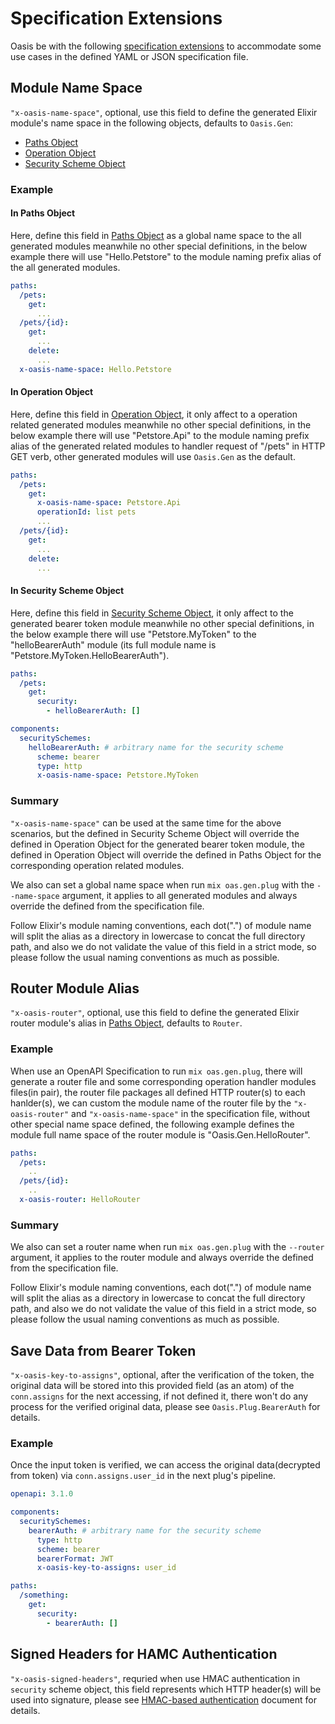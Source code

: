 # Specification Extensions

Oasis be with the following [specification extensions](https://github.com/OAI/OpenAPI-Specification/blob/master/versions/3.1.0.md#specificationExtensions) to accommodate some use cases in the defined YAML or JSON specification file.

## Module Name Space

`"x-oasis-name-space"`, optional, use this field to define the generated Elixir module's name space in the following objects, defaults to `Oasis.Gen`:
  * [Paths Object](https://github.com/OAI/OpenAPI-Specification/blob/master/versions/3.1.0.md#pathsObject)
  * [Operation Object](https://github.com/OAI/OpenAPI-Specification/blob/master/versions/3.1.0.md#operationObject)
  * [Security Scheme Object](https://github.com/OAI/OpenAPI-Specification/blob/master/versions/3.1.0.md#securitySchemeObject)

### Example

#### In Paths Object

Here, define this field in [Paths Object](https://github.com/OAI/OpenAPI-Specification/blob/master/versions/3.1.0.md#pathsObject)
as a global name space to the all generated modules meanwhile no other special definitions, in the below example
there will use "Hello.Petstore" to the module naming prefix alias of the all generated modules.

```YAML
paths:
  /pets:
    get:
      ...
  /pets/{id}:
    get:
      ...
    delete:
      ...
  x-oasis-name-space: Hello.Petstore
```

#### In Operation Object

Here, define this field in [Operation Object](https://github.com/OAI/OpenAPI-Specification/blob/master/versions/3.1.0.md#operationObject),
it only affect to a operation related generated modules meanwhile no other special definitions, in the below example
there will use "Petstore.Api" to the module naming prefix alias of the generated related modules to handler request of "/pets" in HTTP GET verb, other generated modules
will use `Oasis.Gen` as the default.

```YAML
paths:
  /pets:
    get:
      x-oasis-name-space: Petstore.Api
      operationId: list pets
      ...
  /pets/{id}:
    get:
      ...
    delete:
      ...
```

#### In Security Scheme Object

Here, define this field in [Security Scheme Object](https://github.com/OAI/OpenAPI-Specification/blob/master/versions/3.1.0.md#securitySchemeObject),
it only affect to the generated bearer token module meanwhile no other special definitions, in the below example
there will use "Petstore.MyToken" to the "helloBearerAuth" module (its full module name is "Petstore.MyToken.HelloBearerAuth").

```YAML
paths:
  /pets:
    get:
      security:
        - helloBearerAuth: []

components:
  securitySchemes:
    helloBearerAuth: # arbitrary name for the security scheme
      scheme: bearer
      type: http
      x-oasis-name-space: Petstore.MyToken
```

### Summary

`"x-oasis-name-space"` can be used at the same time for the above scenarios, but the defined in Security Scheme Object will override the defined in Operation Object for
the generated bearer token module, the defined in Operation Object will override the defined in Paths Object for the corresponding operation related modules.

We also can set a global name space when run `mix oas.gen.plug` with the `--name-space` argument, it applies to all generated modules and always override the defined from
the specification file.

Follow Elixir's module naming conventions, each dot(".") of module name will split the alias as a directory in lowercase to concat the full directory path,
and also we do not validate the value of this field in a strict mode, so please follow the usual naming conventions as much as possible.

## Router Module Alias

`"x-oasis-router"`, optional, use this field to define the generated Elixir router module's alias in [Paths Object](https://github.com/OAI/OpenAPI-Specification/blob/master/versions/3.1.0.md#pathsObject), defaults to `Router`.

### Example

When use an OpenAPI Specification to run `mix oas.gen.plug`, there will generate a router file and some corresponding operation handler modules files(in pair),
the router file packages all defined HTTP router(s) to each hanlder(s), we can custom the module name of the router file by the `"x-oasis-router"` and
`"x-oasis-name-space"` in the specification file, without other special name space defined, the following example defines the module full name space of the router
module is "Oasis.Gen.HelloRouter".

```YAML
paths:
  /pets:
    ..
  /pets/{id}:
    ..
  x-oasis-router: HelloRouter
```

### Summary

We also can set a router name when run `mix oas.gen.plug` with the `--router` argument, it applies to the router module and always override the defined from the specification file.

Follow Elixir's module naming conventions, each dot(".") of module name will split the alias as a directory in lowercase to concat the full directory path,
and also we do not validate the value of this field in a strict mode, so please follow the usual naming conventions as much as possible.

## Save Data from Bearer Token

`"x-oasis-key-to-assigns"`, optional, after the verification of the token, the original data will be stored into this provided field (as an atom) of the `conn.assigns` for the next accessing, if not defined it, there won't do any process for the verified original data, please see `Oasis.Plug.BearerAuth` for details.

### Example

Once the input token is verified, we can access the original data(decrypted from token) via `conn.assigns.user_id` in the next plug's pipeline.

```YAML
openapi: 3.1.0

components:
  securitySchemes:
    bearerAuth: # arbitrary name for the security scheme
      type: http
      scheme: bearer
      bearerFormat: JWT
      x-oasis-key-to-assigns: user_id

paths:
  /something:
    get:
      security:
        - bearerAuth: []
```

## Signed Headers for HAMC Authentication

`"x-oasis-signed-headers"`, requried when use HMAC authentication in `security` scheme object, this field represents which HTTP header(s) will be used
into signature, please see [HMAC-based authentication](hmac_based_authentication.html) document for details.
